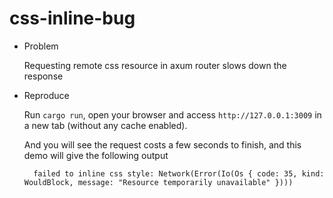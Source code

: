 # css-inline-bug

- Problem

    Requesting remote css resource in axum router slows down the response

- Reproduce

    Run `cargo run`, open your browser and access `http://127.0.0.1:3009` in
    a new tab (without any cache enabled).

    And you will see the request costs a few seconds to finish, and this demo
    will give the following output

        failed to inline css style: Network(Error(Io(Os { code: 35, kind: WouldBlock, message: "Resource temporarily unavailable" })))



